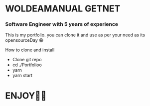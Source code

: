 WOLDEAMANUAL GETNET
===================

### Software Engineer with 5 years of experience

This is my portfolio. you can clone it and use as per your need as its opensourceDay 😀

How to clone and install

*   Clone git repo
*   cd ./Portfolioo
*   yarn
*   yarn start

ENJOY🍻🍻
=========